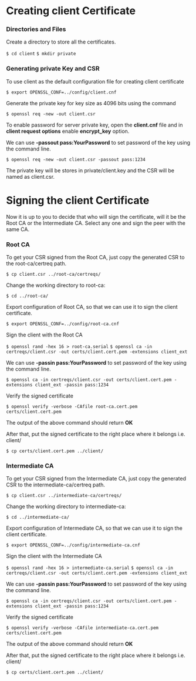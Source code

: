 
# Creating client Certificate

### Directories and Files

Create a directory to store all the certificates.

`$ cd client`
`$ mkdir private`

### Generating private Key and CSR

To use client as the default configuration file for creating client certificate

`$ export OPENSSL_CONF=../config/client.cnf`

Generate the private key for key size as 4096 bits using the command

`$ openssl req -new -out client.csr`

To enable password for server private key, open the **client.cnf** file and in **client request options** enable **encrypt_key** option.

We can use **-passout pass:YourPassword** to set password of the key using the command line.

`$ openssl req -new -out client.csr -passout pass:1234`

The private key will be stores in private/client.key and the CSR will be named as client.csr.

# Signing the client Certificate

Now it is up to you to decide that who will sign the certificate, will it be the Root CA or the Intermediate CA.
Select any one and sign the peer with the same CA.

### Root CA

To get your CSR signed from the Root CA, just copy the generated CSR to the root-ca/certreq path.

`$ cp client.csr ../root-ca/certreqs/`

Change the working directory to root-ca:

`$ cd ../root-ca/`

Export configuration of Root CA, so that we can use it to sign the client certificate.

`$ export OPENSSL_CONF=../config/root-ca.cnf`

Sign the client with the Root CA

`$ openssl rand -hex 16 > root-ca.serial`
`$ openssl ca -in certreqs/client.csr -out certs/client.cert.pem -extensions client_ext`

We can use **-passin pass:YourPassword** to set password of the key using the command line.

`$ openssl ca -in certreqs/client.csr -out certs/client.cert.pem -extensions client_ext -passin pass:1234`

Verify the signed certificate

`$ openssl verify -verbose -CAfile root-ca.cert.pem certs/client.cert.pem`

The output of the above command should return **OK**

After that, put the signed certificate to the right place where it belongs i.e. client/ 

`$ cp certs/client.cert.pem ../client/`

### Intermediate CA

To get your CSR signed from the Intermediate CA, just copy the generated CSR to the intermediate-ca/certreq path.

`$ cp client.csr ../intermediate-ca/certreqs/`

Change the working directory to intermediate-ca:

`$ cd ../intermediate-ca/`

Export configuration of Intermediate CA, so that we can use it to sign the client certificate.

`$ export OPENSSL_CONF=../config/intermediate-ca.cnf`

Sign the client with the Intermediate CA

`$ openssl rand -hex 16 > intermediate-ca.serial`
`$ openssl ca -in certreqs/client.csr -out certs/client.cert.pem -extensions client_ext`

We can use **-passin pass:YourPassword** to set password of the key using the command line.

`$ openssl ca -in certreqs/client.csr -out certs/client.cert.pem -extensions client_ext -passin pass:1234`

Verify the signed certificate

`$ openssl verify -verbose -CAfile intermediate-ca.cert.pem certs/client.cert.pem`

The output of the above command should return **OK**

After that, put the signed certificate to the right place where it belongs i.e. client/ 

`$ cp certs/client.cert.pem ../client/`

